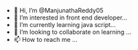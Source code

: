 - 👋 Hi, I’m @ManjunathaReddy05
- 👀 I’m interested in front end developer...
- 🌱 I’m currently learning java script...
- 💞️ I’m looking to collaborate on learning ...
- 📫 How to reach me ...

<!---
ManjunathaReddy05/ManjunathaReddy05 is a ✨ special ✨ repository because its `README.md` (this file) appears on your GitHub profile.
You can click the Preview link to take a look at your changes.
--->
